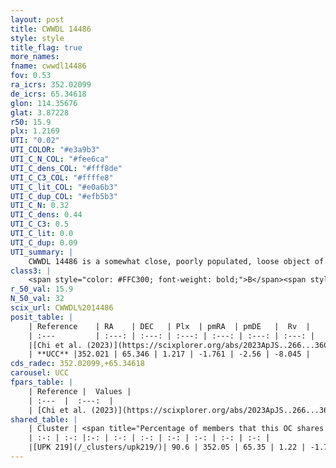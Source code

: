 ```yaml
---
layout: post
title: CWWDL 14486
style: style
title_flag: true
more_names: 
fname: cwwdl14486
fov: 0.53
ra_icrs: 352.02099
de_icrs: 65.34618
glon: 114.35676
glat: 3.87228
r50: 15.9
plx: 1.2169
UTI: "0.02"
UTI_COLOR: "#e3a9b3"
UTI_C_N_COL: "#fee6ca"
UTI_C_dens_COL: "#fff8de"
UTI_C_C3_COL: "#ffffe8"
UTI_C_lit_COL: "#e0a6b3"
UTI_C_dup_COL: "#efb5b3"
UTI_C_N: 0.32
UTI_C_dens: 0.44
UTI_C_C3: 0.5
UTI_C_lit: 0.0
UTI_C_dup: 0.09
UTI_summary: |
    CWWDL 14486 is a somewhat close, poorly populated, loose object of intermediate C3 quality. It was recently reported in the literature.<br><br><span style="color: #99180f; font-weight: bold;">Warning: </span>This is very likely a duplicate object, which shares a large percentage of members with at least one previously reported entry.
class3: |
    <span style="color: #FFC300; font-weight: bold;">B</span><span style="color: #FFC300; font-weight: bold;">B</span>
r_50_val: 15.9
N_50_val: 32
scix_url: CWWDL%2014486
posit_table: |
    | Reference    | RA    | DEC   | Plx  | pmRA  | pmDE   |  Rv  |
    | :---         | :---: | :---: | :---: | :---: | :---: | :---: |
    |[Chi et al. (2023)](https://scixplorer.org/abs/2023ApJS..266...36C) | 351.684 | 65.336 | 1.22 | -1.758 | -2.542 | -8.123 |
    | **UCC** |352.021 | 65.346 | 1.217 | -1.761 | -2.56 | -8.045 | 
cds_radec: 352.02099,+65.34618
carousel: UCC
fpars_table: |
    | Reference |  Values |
    | :---  |  :---:  |
    | [Chi et al. (2023)](https://scixplorer.org/abs/2023ApJS..266...36C) | `logAge=7.76, Z=-0.1` |
shared_table: |
    | Cluster | <span title="Percentage of members that this OC shares with the ones listed">%</span>   | RA   | DEC   | Plx   | pmRA  | pmDE  | Rv | UTI |
    | :-: | :-: |:-: | :-: | :-: | :-: | :-: | :-: | :-: |
    |[UPK 219](/_clusters/upk219/)| 90.6 | 352.05 | 65.35 | 1.22 | -1.76 | -2.55 | -6.94 |0.63 |
---
```

